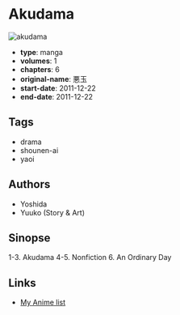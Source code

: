 # Akudama

![akudama](https://cdn.myanimelist.net/images/manga/5/103065.jpg)

-   **type**: manga
-   **volumes**: 1
-   **chapters**: 6
-   **original-name**: 悪玉
-   **start-date**: 2011-12-22
-   **end-date**: 2011-12-22

## Tags

-   drama
-   shounen-ai
-   yaoi

## Authors

-   Yoshida
-   Yuuko (Story & Art)

## Sinopse

1-3. Akudama
4-5. Nonfiction 6. An Ordinary Day

## Links

-   [My Anime list](https://myanimelist.net/manga/54559/Akudama)
